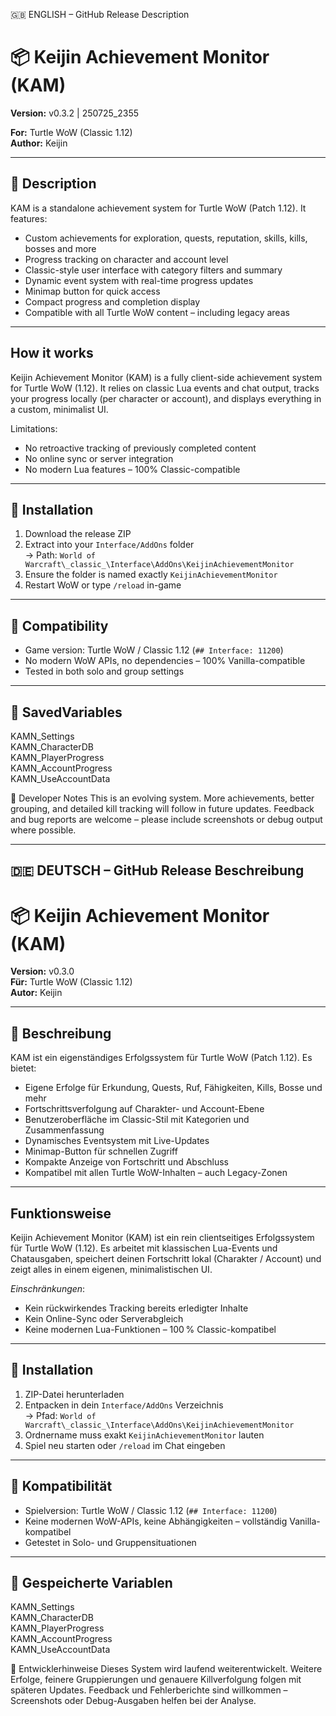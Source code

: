🇬🇧 ENGLISH – GitHub Release Description

# 📦 Keijin Achievement Monitor (KAM)
**Version:** v0.3.2   | 250725_2355

**For:** Turtle WoW (Classic 1.12)  
**Author:** Keijin  

---

## 📘 Description
KAM is a standalone achievement system for Turtle WoW (Patch 1.12). 
It features:
- Custom achievements for exploration, quests, reputation, skills, kills, bosses and more
- Progress tracking on character and account level
- Classic-style user interface with category filters and summary
- Dynamic event system with real-time progress updates
- Minimap button for quick access
- Compact progress and completion display
- Compatible with all Turtle WoW content – including legacy areas

---

## How it works
Keijin Achievement Monitor (KAM) is a fully client-side achievement system for Turtle WoW (1.12).
It relies on classic Lua events and chat output, tracks your progress locally (per character or account), and displays everything in a custom, minimalist UI.

Limitations:
- No retroactive tracking of previously completed content
- No online sync or server integration
- No modern Lua features – 100% Classic-compatible

---

## 🧰 Installation
1. Download the release ZIP
2. Extract into your `Interface/AddOns` folder  
   → Path: `World of Warcraft\_classic_\Interface\AddOns\KeijinAchievementMonitor`
3. Ensure the folder is named exactly `KeijinAchievementMonitor`
4. Restart WoW or type `/reload` in-game

---

## 🔧 Compatibility
- Game version: Turtle WoW / Classic 1.12 (`## Interface: 11200`)
- No modern WoW APIs, no dependencies – 100% Vanilla-compatible
- Tested in both solo and group settings

---

## 💾 SavedVariables
KAMN_Settings  
KAMN_CharacterDB  
KAMN_PlayerProgress  
KAMN_AccountProgress  
KAMN_UseAccountData


🧠 Developer Notes
This is an evolving system.
More achievements, better grouping, and detailed kill tracking will follow in future updates.
Feedback and bug reports are welcome – please include screenshots or debug output where possible.


---

## 🇩🇪 DEUTSCH – GitHub Release Beschreibung

# 📦 Keijin Achievement Monitor (KAM)
**Version:** v0.3.0  
**Für:** Turtle WoW (Classic 1.12)  
**Autor:** Keijin  

---

## 📘 Beschreibung
KAM ist ein eigenständiges Erfolgssystem für Turtle WoW (Patch 1.12). 
Es bietet:
- Eigene Erfolge für Erkundung, Quests, Ruf, Fähigkeiten, Kills, Bosse und mehr
- Fortschrittsverfolgung auf Charakter- und Account-Ebene
- Benutzeroberfläche im Classic-Stil mit Kategorien und Zusammenfassung
- Dynamisches Eventsystem mit Live-Updates
- Minimap-Button für schnellen Zugriff
- Kompakte Anzeige von Fortschritt und Abschluss
- Kompatibel mit allen Turtle WoW-Inhalten – auch Legacy-Zonen

---
## Funktionsweise
Keijin Achievement Monitor (KAM) ist ein rein clientseitiges Erfolgssystem für Turtle WoW (1.12).
Es arbeitet mit klassischen Lua-Events und Chatausgaben, speichert deinen Fortschritt lokal (Charakter / Account) und zeigt alles in einem eigenen, minimalistischen UI.

*Einschränkungen*:
- Kein rückwirkendes Tracking bereits erledigter Inhalte
- Kein Online-Sync oder Serverabgleich
- Keine modernen Lua-Funktionen – 100 % Classic-kompatibel
---
## 🧰 Installation
1. ZIP-Datei herunterladen
2. Entpacken in dein `Interface/AddOns` Verzeichnis  
   → Pfad: `World of Warcraft\_classic_\Interface\AddOns\KeijinAchievementMonitor`
3. Ordnername muss exakt `KeijinAchievementMonitor` lauten
4. Spiel neu starten oder `/reload` im Chat eingeben

---

## 🔧 Kompatibilität
- Spielversion: Turtle WoW / Classic 1.12 (`## Interface: 11200`)
- Keine modernen WoW-APIs, keine Abhängigkeiten – vollständig Vanilla-kompatibel
- Getestet in Solo- und Gruppensituationen

---

## 💾 Gespeicherte Variablen
KAMN_Settings  
KAMN_CharacterDB  
KAMN_PlayerProgress  
KAMN_AccountProgress  
KAMN_UseAccountData

🧠 Entwicklerhinweise
Dieses System wird laufend weiterentwickelt.
Weitere Erfolge, feinere Gruppierungen und genauere Killverfolgung folgen mit späteren Updates.
Feedback und Fehlerberichte sind willkommen – Screenshots oder Debug-Ausgaben helfen bei der Analyse.

